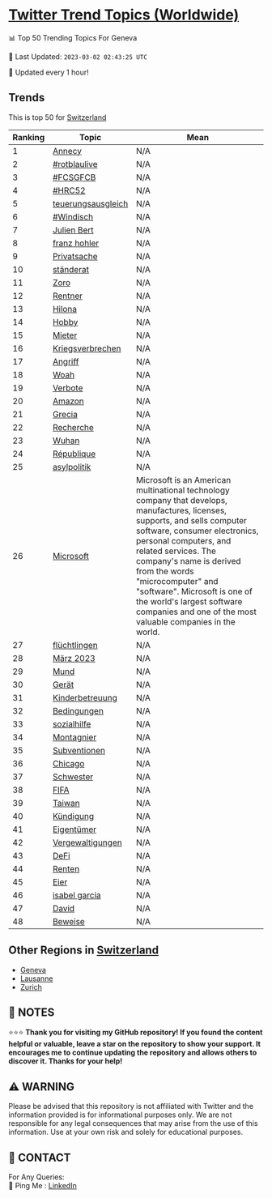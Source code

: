 [Twitter Trend Topics (Worldwide)](https://github.com/ErcinDedeoglu/Twitter-Trend-Topics)
==========


📊 Top 50 Trending Topics For Geneva

📆 Last Updated: `2023-03-02 02:43:25 UTC`

🔧 Updated every 1 hour!


## Trends

This is top 50 for [Switzerland](</Switzerland>)

| Ranking | Topic | Mean |
| ------- | ------------ | ------------ |
| 1 | [Annecy](http://twitter.com/search?q=Annecy) | N/A |
| 2 | [#rotblaulive](http://twitter.com/search?q=%23rotblaulive) | N/A |
| 3 | [#FCSGFCB](http://twitter.com/search?q=%23FCSGFCB) | N/A |
| 4 | [#HRC52](http://twitter.com/search?q=%23HRC52) | N/A |
| 5 | [teuerungsausgleich](http://twitter.com/search?q=teuerungsausgleich) | N/A |
| 6 | [#Windisch](http://twitter.com/search?q=%23Windisch) | N/A |
| 7 | [Julien Bert](http://twitter.com/search?q=Julien+Bert) | N/A |
| 8 | [franz hohler](http://twitter.com/search?q=franz+hohler) | N/A |
| 9 | [Privatsache](http://twitter.com/search?q=Privatsache) | N/A |
| 10 | [ständerat](http://twitter.com/search?q=st%c3%a4nderat) | N/A |
| 11 | [Zoro](http://twitter.com/search?q=Zoro) | N/A |
| 12 | [Rentner](http://twitter.com/search?q=Rentner) | N/A |
| 13 | [Hilona](http://twitter.com/search?q=Hilona) | N/A |
| 14 | [Hobby](http://twitter.com/search?q=Hobby) | N/A |
| 15 | [Mieter](http://twitter.com/search?q=Mieter) | N/A |
| 16 | [Kriegsverbrechen](http://twitter.com/search?q=Kriegsverbrechen) | N/A |
| 17 | [Angriff](http://twitter.com/search?q=Angriff) | N/A |
| 18 | [Woah](http://twitter.com/search?q=Woah) | N/A |
| 19 | [Verbote](http://twitter.com/search?q=Verbote) | N/A |
| 20 | [Amazon](http://twitter.com/search?q=Amazon) | N/A |
| 21 | [Grecia](http://twitter.com/search?q=Grecia) | N/A |
| 22 | [Recherche](http://twitter.com/search?q=Recherche) | N/A |
| 23 | [Wuhan](http://twitter.com/search?q=Wuhan) | N/A |
| 24 | [République](http://twitter.com/search?q=R%c3%a9publique) | N/A |
| 25 | [asylpolitik](http://twitter.com/search?q=asylpolitik) | N/A |
| 26 | [Microsoft](http://twitter.com/search?q=Microsoft) | Microsoft is an American multinational technology company that develops, manufactures, licenses, supports, and sells computer software, consumer electronics, personal computers, and related services. The company's name is derived from the words "microcomputer" and "software". Microsoft is one of the world's largest software companies and one of the most valuable companies in the world. |
| 27 | [flüchtlingen](http://twitter.com/search?q=fl%c3%bcchtlingen) | N/A |
| 28 | [März 2023](http://twitter.com/search?q=M%c3%a4rz+2023) | N/A |
| 29 | [Mund](http://twitter.com/search?q=Mund) | N/A |
| 30 | [Gerät](http://twitter.com/search?q=Ger%c3%a4t) | N/A |
| 31 | [Kinderbetreuung](http://twitter.com/search?q=Kinderbetreuung) | N/A |
| 32 | [Bedingungen](http://twitter.com/search?q=Bedingungen) | N/A |
| 33 | [sozialhilfe](http://twitter.com/search?q=sozialhilfe) | N/A |
| 34 | [Montagnier](http://twitter.com/search?q=Montagnier) | N/A |
| 35 | [Subventionen](http://twitter.com/search?q=Subventionen) | N/A |
| 36 | [Chicago](http://twitter.com/search?q=Chicago) | N/A |
| 37 | [Schwester](http://twitter.com/search?q=Schwester) | N/A |
| 38 | [FIFA](http://twitter.com/search?q=FIFA) | N/A |
| 39 | [Taiwan](http://twitter.com/search?q=Taiwan) | N/A |
| 40 | [Kündigung](http://twitter.com/search?q=K%c3%bcndigung) | N/A |
| 41 | [Eigentümer](http://twitter.com/search?q=Eigent%c3%bcmer) | N/A |
| 42 | [Vergewaltigungen](http://twitter.com/search?q=Vergewaltigungen) | N/A |
| 43 | [DeFi](http://twitter.com/search?q=DeFi) | N/A |
| 44 | [Renten](http://twitter.com/search?q=Renten) | N/A |
| 45 | [Eier](http://twitter.com/search?q=Eier) | N/A |
| 46 | [isabel garcia](http://twitter.com/search?q=isabel+garcia) | N/A |
| 47 | [David](http://twitter.com/search?q=David) | N/A |
| 48 | [Beweise](http://twitter.com/search?q=Beweise) | N/A |



## Other Regions in [Switzerland](</Switzerland>)

* [Geneva](</Switzerland/Geneva.md>)
* [Lausanne](</Switzerland/Lausanne.md>)
* [Zurich](</Switzerland/Zurich.md>)



## 📝 NOTES

⭐⭐⭐ **Thank you for visiting my GitHub repository! If you found the content helpful or valuable, leave a star on the repository to show your support. It encourages me to continue updating the repository and allows others to discover it. Thanks for your help!**


## ⚠️ WARNING

Please be advised that this repository is not affiliated with Twitter and the information provided is for informational purposes only. We are not responsible for any legal consequences that may arise from the use of this information. Use at your own risk and solely for educational purposes.


## 📨 CONTACT

 For Any Queries:  
            🏓 Ping Me : [LinkedIn](https://www.linkedin.com/in/ercindedeoglu/)
